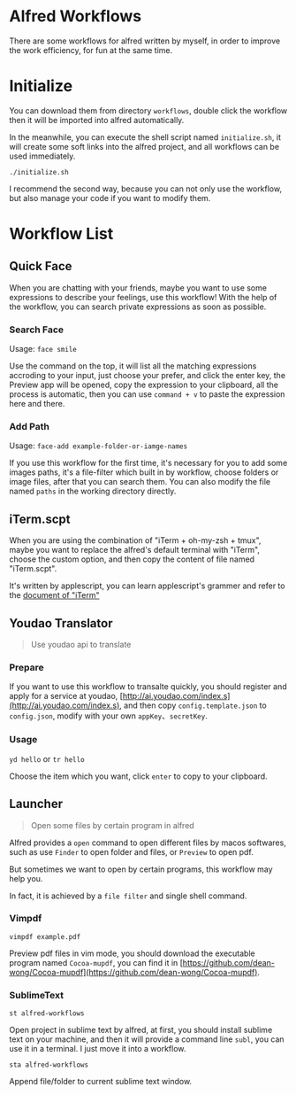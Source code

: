 # Alfred Workflows

There are some workflows for alfred written by myself, in order to improve the work efficiency, for fun at the same time.

# Initialize

You can download them from directory `workflows`, double click the workflow then it will be imported into alfred automatically.

In the meanwhile, you can execute the shell script named `initialize.sh`, it will create some soft links into the alfred project, and all workflows can be used immediately.

```shell
./initialize.sh
```

I recommend the second way, because you can not only use the workflow, but also manage your code if you want to modify them.

# Workflow List

## Quick Face

When you are chatting with your friends, maybe you want to use some expressions to describe your feelings, use this workflow! With the help of the workflow, you can search private expressions as soon as possible.

### Search Face

Usage: `face smile`

Use the command on the top, it will list all the matching expressions accroding to your input, just choose your prefer, and click the enter key, the Preview app will be opened, copy the expression to your clipboard, all the process is automatic, then you can use `command + v` to paste the expression here and there.

### Add Path

Usage: `face-add example-folder-or-iamge-names`

If you use this workflow for the first time, it's necessary for you to add some images paths, it's a file-filter which built in by workflow, choose folders or image files, after that you can search them. You can also modify the file named `paths` in the working directory directly.

## iTerm.scpt

When you are using the combination of "iTerm + oh-my-zsh + tmux", maybe you want to replace the alfred's default terminal with "iTerm", choose the custom option, and then copy the content of file named "iTerm.scpt".

It's written by applescript, you can learn applescript's grammer and refer to the [document of "iTerm"](http://www.iterm2.com/documentation-scripting.html)

## Youdao Translator

> Use youdao api to translate

### Prepare

If you want to use this workflow to transalte quickly, you should register and apply for a service at youdao, [http://ai.youdao.com/index.s](http://ai.youdao.com/index.s), and then copy `config.template.json` to `config.json`, modify with your own `appKey`、`secretKey`.

### Usage

`yd hello` or `tr hello`

Choose the item which you want, click `enter` to copy to your clipboard.

## Launcher

> Open some files by certain program in alfred

Alfred provides a `open` command to open different files by macos softwares, such as use `Finder` to open folder and files, or `Preview` to open pdf.

But sometimes we want to open by certain programs, this workflow may help you.

In fact, it is achieved by a `file filter` and single shell command.

### Vimpdf

`vimpdf example.pdf`

Preview pdf files in vim mode, you should download the executable program named `Cocoa-mupdf`, you can find it in [https://github.com/dean-wong/Cocoa-mupdf](https://github.com/dean-wong/Cocoa-mupdf).

### SublimeText

`st alfred-workflows`

Open project in sublime text by alfred, at first, you should install sublime text on your machine, and then it will provide a command line `subl`, you can use it in a terminal. I just move it into a workflow.

`sta alfred-workflows`

Append file/folder to current sublime text window.
